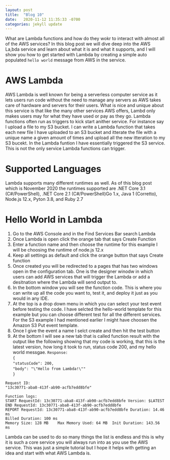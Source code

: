 ```yaml
---
layout: post
title:  "Blog 10"
date:   2020-11-12 11:35:33 -0700
categories: jekyll update
---
```


What are Lambda functions and how do they wokr to interact with almost all of the AWS services? In this blog post we will dive deep into the AWS La,bda service and learn about what it is and what it supports, and I will show you how to get started with Lambda by creating a simple auto populated `hello world` message from AWS in the service. 

# AWS Lambda
AWS Lambda is well known for being a serverless computer service as it lets users run code without the need to manage any servers as AWS takes care of hardware and servers for their users. What is nice and unique about this service is that like the many other services AWS offers, Lambd only makes users may for what they have used or pay as they go. Lambda functions often run as triggers to kick start anither service. For instance say I upload a file to my S3 bucket. I can write a Lambda function that takes each new file I have uploaded to an S3 bucket and itterate the file with a unique name a given amount of times and upload all the new itteration to my S3 bucekt. In the Lambda funtion I have essentially triggered the S3 service. This is not the only service Lambda functions can trigger.

# Supported Languages
Lambda supports many different runtimes as well. As of this blog post which is November 2020 the runtimes supported are .NET Core 3.1 (C#/PowerShell), .NET Core 2.1 (C#/PowerShell)Go 1.x, Java 1 (Corretto), Node.js 12.x, Pyton 3.8, and Ruby 2.7

# Hello World in Lambda
1. Go to the AWS Console and in the Find Services Bar search Lambda
2. Once Lambda is open click the orange tab that says Create Function
3. Enter a function name and then choose the runtime for this example I will be choosing the runtime of node.js 12.x
4. Keep all settings as default and click the orange button that says Create function
5. Once created you will be redirected to a pages that has two windows open in the configuration tab. One is the designer winodw in which users can add AWS services that will trigger the Lambda or add a desitnation where the Lambda will send output to.
6. In the bottom window you will see the function code. This is where you can write up all the code you want to, test it, and deploy it just as you would in any IDE. 
7. At the top is a drop down menu in which you can select your test event before testing the code. I have selcted the hello-world template for this example but you can choose different test for all the different services. For the S3 example I had mentioned earlier I might have choosen the Amazon S3 Put event template.
8. Once I give the event a name I selct create and then hit the test button
9. At the bottom I will see a new tab that is called function result with the output like the following showing that my code is working, that this is the latest version, how long it took to run, status code 200, and my hello world messgae.
`Response:` <br>
`{` <br>
  `"statusCode": 200,`<br>
  `"body": "\"Hello from Lambda!\""`<br>
`}`<br>

`Request ID:`<br>
`"13c30771-aba8-413f-ab90-acfb7edd8bfe"`<br>

`Function logs:`<br>
`START RequestId: 13c30771-aba8-413f-ab90-acfb7edd8bfe Version: $LATEST`<br>
`END RequestId: 13c30771-aba8-413f-ab90-acfb7edd8bfe`<br>
`REPORT RequestId: 13c30771-aba8-413f-ab90-acfb7edd8bfe	Duration: 14.46 ms`<br>	`Billed Duration: 100 ms`<br>	`Memory Size: 128 MB	Max Memory Used: 64 MB	Init Duration: 143.56 ms`<br>	

Lambda can be used to do so many things the list is endless and this is why it is such a core service you will always run into as you use the AWS service. This was just a simple tutorial but I hope it helps with getting an idea and start with what AWS Lambda is.